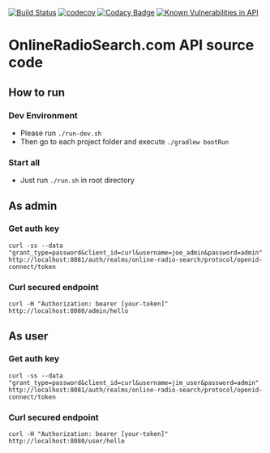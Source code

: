 [![Build Status](https://travis-ci.com/mkazinauskas/online-radio-search-api.svg?branch=master)](https://travis-ci.com/github/mkazinauskas/online-radio-search-api)
[![codecov](https://codecov.io/gh/mkazinauskas/online-radio-search-api/branch/master/graph/badge.svg)](https://codecov.io/gh/mkazinauskas/online-radio-search-api)
[![Codacy Badge](https://api.codacy.com/project/badge/Grade/49433a89024e4a0ca901bc26ad9b7418)](https://app.codacy.com/manual/mkazinauskas/online-radio-search?utm_source=github.com&utm_medium=referral&utm_content=mkazinauskas/online-radio-search-api&utm_campaign=Badge_Grade_Dashboard)
[![Known Vulnerabilities in API](https://snyk.io/test/github/mkazinauskas/online-radio-search-api/badge.svg?targetFile=api/build.gradle)](https://snyk.io/test/github/mkazinauskas/online-radio-search-api?targetFile=api/build.gradle)

# OnlineRadioSearch.com API source code

## How to run

### Dev Environment
* Please run `./run-dev.sh`
* Then go to each project folder and execute `./gradlew bootRun`

### Start all
* Just run `./run.sh` in root directory 

## As admin
### Get auth key
`curl -ss --data "grant_type=password&client_id=curl&username=joe_admin&password=admin" http://localhost:8081/auth/realms/online-radio-search/protocol/openid-connect/token`

### Curl secured endpoint
`curl -H "Authorization: bearer [your-token]" http://localhost:8080/admin/hello`

## As user
### Get auth key
`curl -ss --data "grant_type=password&client_id=curl&username=jim_user&password=admin" http://localhost:8081/auth/realms/online-radio-search/protocol/openid-connect/token`

### Curl secured endpoint
`curl -H "Authorization: bearer [your-token]" http://localhost:8080/user/hello`
